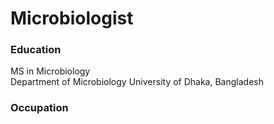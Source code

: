 # Microbiologist
### Education
MS in Microbiology                                                             
Department of Microbiology
University of Dhaka, Bangladesh
### Occupation
